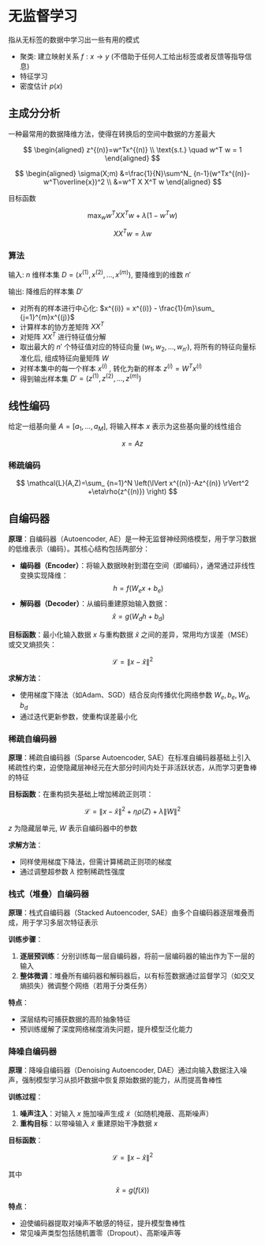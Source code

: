 # 无监督学习

指从无标签的数据中学习出一些有用的模式
- 聚类: 建立映射关系 $f:x\rightarrow y$ (不借助于任何人工给出标签或者反馈等指导信息)
- 特征学习
- 密度估计 $p(x)$

## 主成分分析

一种最常用的数据降维方法，使得在转换后的空间中数据的方差最大

$$
\begin{aligned}
z^{(n)}=w^Tx^{(n)} \\
\text{s.t.} \quad w^T w = 1  
\end{aligned}
$$

$$
\begin{aligned}
\sigma(X;m) &=\frac{1}{N}\sum^N_ {n-1}(w^Tx^{(n)}-w^T\overline{x})^2 \\
 &=w^T X X^T w
\end{aligned}
$$

目标函数

$$
\max_ {w}w^T X X^T w+\lambda (1-w^Tw)
$$

$$
X X^T w=\lambda w
$$

### 算法

输入: $n$ 维样本集 $D = (x^{(1)}, x^{(2)}, ..., x^{(m)})$, 要降维到的维数 $n'$

输出: 降维后的样本集 $D'$

- 对所有的样本进行中心化: $x^{(i)} = x^{(i)} - \frac{1}{m}\sum_ {j=1}^{m}x^{(j)}$
- 计算样本的协方差矩阵 $XX^T$
- 对矩阵 $XX^T$ 进行特征值分解
- 取出最大的 $n'$ 个特征值对应的特征向量 $(w_ 1, w_ 2, ..., w_ {n'})$, 将所有的特征向量标准化后, 组成特征向量矩阵 $W$
- 对样本集中的每一个样本 $x^{(i)}$ , 转化为新的样本 $z^{(i)} = W^Tx^{(i)}$
- 得到输出样本集 $D' = (z^{(1)}, z^{(2)}, ..., z^{(m)})$

## 线性编码

给定一组基向量 $A=[a_ 1,\dots,a_ M]$, 将输入样本 $x$ 表示为这些基向量的线性组合

$$
x=Az
$$

### 稀疏编码

$$
\mathcal{L}(A,Z)=\sum_ {n=1}^N \left(\lVert x^{(n)}-Az^{(n)} \rVert^2 +\eta\rho(z^{(n)}) \right)
$$

## 自编码器

**原理**：自编码器（Autoencoder, AE）是一种无监督神经网络模型，用于学习数据的低维表示（编码）。其核心结构包括两部分：  
- **编码器（Encoder）**：将输入数据映射到潜在空间（即编码），通常通过非线性变换实现降维：  
$$
h = f(W_e x + b_e)
$$  
- **解码器（Decoder）**：从编码重建原始输入数据：  
$$
\hat{x} = g(W_d h + b_d)
$$  

**目标函数**：最小化输入数据 $x$ 与重构数据 $\hat{x}$ 之间的差异，常用均方误差（MSE）或交叉熵损失：

$$
\mathcal{L} = \|x - \hat{x}\|^2
$$  

**求解方法**：  
- 使用梯度下降法（如Adam、SGD）结合反向传播优化网络参数 $W_e, b_e, W_d, b_d$
- 通过迭代更新参数，使重构误差最小化

### 稀疏自编码器

**原理**：稀疏自编码器（Sparse Autoencoder, SAE）在标准自编码器基础上引入稀疏性约束，迫使隐藏层神经元在大部分时间内处于非活跃状态，从而学习更鲁棒的特征

**目标函数**：在重构损失基础上增加稀疏正则项：  

$$
\mathcal{L} = \|x - \hat{x}\|^2 + \eta \rho(Z)+\lambda \|W\|^2
$$

$z$ 为隐藏层单元, $W$ 表示自编码器中的参数

**求解方法**：  
- 同样使用梯度下降法，但需计算稀疏正则项的梯度
- 通过调整超参数 $\lambda$ 控制稀疏性强度

### 栈式（堆叠）自编码器

**原理**：栈式自编码器（Stacked Autoencoder, SAE）由多个自编码器逐层堆叠而成，用于学习多层次特征表示

**训练步骤**：  
1. **逐层预训练**：分别训练每一层自编码器，将前一层编码器的输出作为下一层的输入
2. **整体微调**：堆叠所有编码器和解码器后，以有标签数据通过监督学习（如交叉熵损失）微调整个网络（若用于分类任务）

**特点**：  
- 深层结构可捕获数据的高阶抽象特征
- 预训练缓解了深度网络梯度消失问题，提升模型泛化能力

### 降噪自编码器

**原理**：降噪自编码器（Denoising Autoencoder, DAE）通过向输入数据注入噪声，强制模型学习从损坏数据中恢复原始数据的能力，从而提高鲁棒性

**训练过程**：  
1. **噪声注入**：对输入 $x$ 施加噪声生成 $\tilde{x}$（如随机掩蔽、高斯噪声）
2. **重构目标**：以带噪输入 $\tilde{x}$ 重建原始干净数据 $x$

**目标函数**：  

$$
\mathcal{L} = \|x - \hat{x}\|^2
$$

其中

$$
\hat{x} = g(f(\tilde{x}))
$$

**特点**：  
- 迫使编码器提取对噪声不敏感的特征，提升模型鲁棒性
- 常见噪声类型包括随机置零（Dropout）、高斯噪声等
